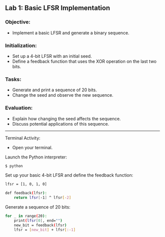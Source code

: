 ## Lab 1: Basic LFSR Implementation
### Objective:
- Implement a basic LFSR and generate a binary sequence.

### Initialization:

- Set up a 4-bit LFSR with an initial seed.
- Define a feedback function that uses the XOR operation on the last two bits.
### Tasks:

- Generate and print a sequence of 20 bits.
- Change the seed and observe the new sequence.
### Evaluation:

- Explain how changing the seed affects the sequence.
- Discuss potential applications of this sequence.

---

Terminal Activity:

- Open your terminal.

Launch the Python interpreter:

```bash
$ python
```
Set up your basic 4-bit LFSR and define the feedback function:

```bash
lfsr = [1, 0, 1, 0]

def feedback(lfsr):
    return lfsr[-1] ^ lfsr[-2]
```
Generate a sequence of 20 bits:

```bash
for _ in range(20):
    print(lfsr[0], end="")
    new_bit = feedback(lfsr)
    lfsr = [new_bit] + lfsr[:-1]
```